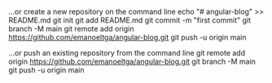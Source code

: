 …or create a new repository on the command line
echo "# angular-blog" >> README.md
git init
git add README.md
git commit -m "first commit"
git branch -M main
git remote add origin https://github.com/emanoeltga/angular-blog.git
git push -u origin main


…or push an existing repository from the command line
git remote add origin https://github.com/emanoeltga/angular-blog.git
git branch -M main
git push -u origin main